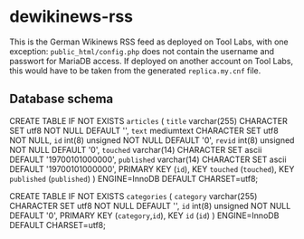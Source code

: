 dewikinews-rss
==============

This is the German Wikinews RSS feed as deployed on Tool Labs, with one
exception: `public_html/config.php` does not contain the username and passwort
for MariaDB access. If deployed on another account on Tool Labs, this would
have to be taken from the generated `replica.my.cnf` file.

Database schema
---------------

  CREATE TABLE IF NOT EXISTS `articles` (
    `title` varchar(255) CHARACTER SET utf8 NOT NULL DEFAULT '',
    `text` mediumtext CHARACTER SET utf8 NOT NULL,
    `id` int(8) unsigned NOT NULL DEFAULT '0',
    `revid` int(8) unsigned NOT NULL DEFAULT '0',
    `touched` varchar(14) CHARACTER SET ascii DEFAULT '19700101000000',
    `published` varchar(14) CHARACTER SET ascii DEFAULT '19700101000000',
    PRIMARY KEY (`id`),
    KEY `touched` (`touched`),
    KEY `published` (`published`)
  ) ENGINE=InnoDB DEFAULT CHARSET=utf8;
  
  CREATE TABLE IF NOT EXISTS `categories` (
    `category` varchar(255) CHARACTER SET utf8 NOT NULL DEFAULT '',
    `id` int(8) unsigned NOT NULL DEFAULT '0',
    PRIMARY KEY (`category`,`id`),
    KEY `id` (`id`)
  ) ENGINE=InnoDB DEFAULT CHARSET=utf8;
